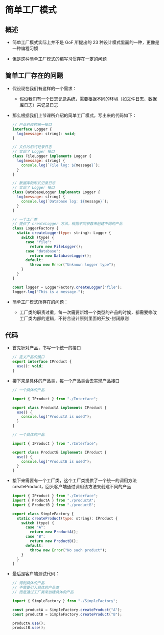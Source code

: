 # 简单工厂模式

## 概述

+ 简单工厂模式实际上并不是 GoF 所提出的 23 种设计模式里面的一种，更像是一种编程习惯

+ 但是这种简单工厂模式的编写习惯存在一定的问题

## 简单工厂存在的问题

+ 假设现在我们有这样的一个需求：

  + 假设我们有一个日志记录系统，需要根据不同的环境（如文件日志、数据库日志）来记录日志

+ 那么根据我们上节课所介绍的简单工厂模式，写出来的代码如下：

  ```js
  // 产品对应的统一接口
  interface Logger {
    log(message: string): void;
  }

  // 文件的形式记录日志
  // 实现了 Logger 接口
  class FileLogger implements Logger {
    log(message: string) {
      console.log(`File log: ${message}`);
    }
  }

  // 数据库的形式记录日志
  // 实现了 Logger 接口
  class DatabaseLogger implements Logger {
    log(message: string) {
      console.log(`Database log: ${message}`);
    }
  }

  // 一个工厂类
  // 提供了 createLogger 方法，根据不同参数来创建不同的产品
  class LoggerFactory {
    static createLogger(type: string): Logger {
      switch (type) {
        case "file":
          return new FileLogger();
        case "database":
          return new DatabaseLogger();
        default:
          throw new Error("Unknown logger type");
      }
    }
  }

  const logger = LoggerFactory.createLogger("file");
  logger.log("This is a message.");
  ```

+ 简单工厂模式所存在的问题：

  + 工厂类的职责过重，每一次需要新增一个类型的产品的时候，都需要修改工厂类内部的逻辑，不符合设计原则里面的开放-封闭原则


## 代码

+ 首先针对产品，书写一个统一的接口

  ```js
  // 定义产品的接口
  export interface IProduct {
    use(): void;
  }
  ```

+ 接下来是具体的产品类，每一个产品类会去实现产品接口

  ```js
  // 一个具体的产品

  import { IProduct } from "./Interface";

  export class ProductA implements IProduct {
    use() {
      console.log("ProductA is used");
    }
  }
  ```

  ```js
  // 一个具体的产品

  import { IProduct } from "./Interface";

  export class ProductB implements IProduct {
    use() {
      console.log("ProductB is used");
    }
  }
  ```

+ 接下来需要有一个工厂类，这个工厂类提供了一个统一的调用方法 createProduct，回头客户端通过调用该方法来创建不同的产品

  ```js
  import { IProduct } from "./Interface";
  import { ProductA } from "./productA";
  import { ProductB } from "./productB";

  export class SimpleFactory {
    static createProduct(type: string): IProduct {
      switch (type) {
        case "A":
          return new ProductA();
        case "B":
          return new ProductB();
        default:
          throw new Error("No such product");
      }
    }
  }
  ```

+ 最后是客户端测试代码：

  ```js
  // 得到具体的产品
  // 不需要引入具体的产品类
  // 而是通过工厂类来创建具体的产品

  import { SimpleFactory } from "./SimpleFactory";

  const productA = SimpleFactory.createProduct("A");
  const productB = SimpleFactory.createProduct("B");

  productA.use();
  productB.use();
  ```
